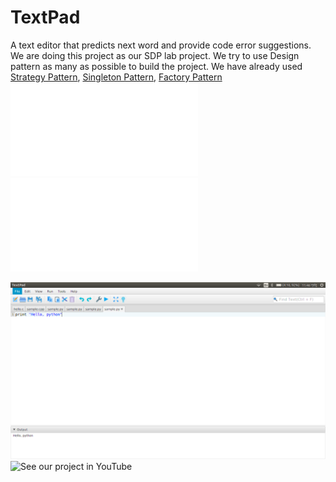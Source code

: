 # TextPad
A text editor that predicts next word and provide code error suggestions.  
We are doing this project as our SDP lab project. We try to use Design pattern as many as possible to build the project. We have already used [Strategy Pattern](https://en.wikipedia.org/wiki/Strategy_pattern), [Singleton Pattern](), [Factory Pattern]() 
![view Factory Method Pattern UML used here](TextPad/TextPadDoc/PatternUML/factoryMethod.pdf)
![view Singleton Pattern UML used here](TextPad/TextPadDoc/PatternUML/singletonCLang.pdf)

![Preject demo](./textpad.png "Project Demo")
![See our project in YouTube](https://www.youtube.com/watch?v=8j7uJQBJ8IQ&t=43s)

